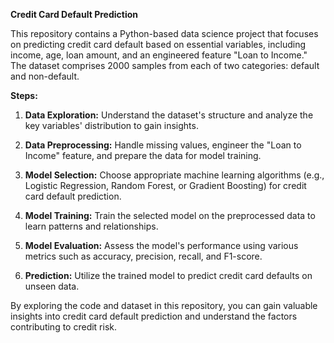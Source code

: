 **Credit Card Default Prediction**

This repository contains a Python-based data science project that focuses on predicting credit card default based on essential variables, including income, age, loan amount, and an engineered feature "Loan to Income." The dataset comprises 2000 samples from each of two categories: default and non-default.

**Steps:**
1. **Data Exploration:** Understand the dataset's structure and analyze the key variables' distribution to gain insights.

2. **Data Preprocessing:** Handle missing values, engineer the "Loan to Income" feature, and prepare the data for model training.

3. **Model Selection:** Choose appropriate machine learning algorithms (e.g., Logistic Regression, Random Forest, or Gradient Boosting) for credit card default prediction.

4. **Model Training:** Train the selected model on the preprocessed data to learn patterns and relationships.

5. **Model Evaluation:** Assess the model's performance using various metrics such as accuracy, precision, recall, and F1-score.

6. **Prediction:** Utilize the trained model to predict credit card defaults on unseen data.

By exploring the code and dataset in this repository, you can gain valuable insights into credit card default prediction and understand the factors contributing to credit risk.
